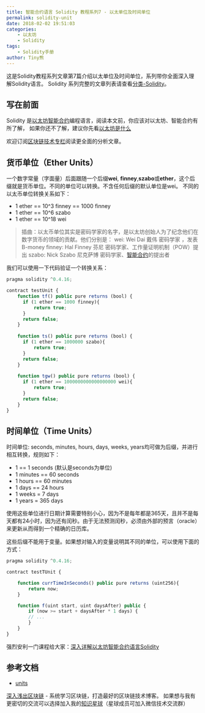 ```yaml
---
title: 智能合约语言 Solidity 教程系列7 - 以太单位及时间单位
permalink: solidity-unit
date: 2018-02-02 19:51:03
categories: 
    - 以太坊
    - Solidity
tags:
    - Solidity手册
author: Tiny熊
---
```


这是Solidity教程系列文章第7篇介绍以太单位及时间单位，系列带你全面深入理解Solidity语言。
Solidity 系列完整的文章列表请查看[分类-Solidity](https://learnblockchain.cn/categories/ethereum/Solidity/)。

<!-- more -->
## 写在前面

Solidity 是[以太坊智能合约](https://learnblockchain.cn/2018/01/04/understanding-smart-contracts/)编程语言，阅读本文前，你应该对以太坊、智能合约有所了解，
如果你还不了解，建议你先看[以太坊是什么](https://learnblockchain.cn/2017/11/20/whatiseth/)

欢迎订阅[区块链技术专栏](https://xiaozhuanlan.com/blockchaincore)阅读更全面的分析文章。

## 货币单位（Ether Units）

一个数字常量（字面量）后面跟随一个后缀**wei**, **finney**,**szabo**或**ether**，这个后缀就是货币单位。不同的单位可以转换。不含任何后缀的默认单位是wei。
不同的以太币单位转换关系如下：
* 1 ether == 10^3 finney == 1000 finney
* 1 ether == 10^6 szabo
* 1 ether == 10^18 wei

> 插曲：以太币单位其实是密码学家的名字，是以太坊创始人为了纪念他们在数字货币的领域的贡献。他们分别是：
> wei:  Wei Dai  戴伟 密码学家 ，发表 B-money
> finney: Hal Finney   芬尼  密码学家、工作量证明机制（POW）提出
> szabo:  Nick Szabo  尼克萨博  密码学家、[智能合约](https://learnblockchain.cn/2018/01/04/understanding-smart-contracts/)的提出者

我们可以使用一下代码验证一个转换关系：
```js
pragma solidity ^0.4.16;

contract testUnit {
    function tf() public pure returns (bool) {
      if (1 ether == 1000 finney){
          return true;
      }
      return false;
    }
    
    function ts() public pure returns (bool) {
      if (1 ether == 1000000 szabo){
          return true;
      }
      return false;
    }
    
    function tgw() public pure returns (bool) {
      if (1 ether == 1000000000000000000 wei){
          return true;
      }
      return false;
    }
}
```



## 时间单位（Time Units）
时间单位: seconds, minutes, hours, days, weeks, years均可做为后缀，并进行相互转换，规则如下：
* 1 == 1 seconds (默认是seconds为单位)
* 1 minutes == 60 seconds
* 1 hours == 60 minutes
* 1 days == 24 hours
* 1 weeks = 7 days
* 1 years = 365 days


使用这些单位进行日期计算需要特别小心，因为不是每年都是365天，且并不是每天都有24小时，因为还有闰秒。由于无法预测闰秒，必须由外部的预言（oracle）来更新从而得到一个精确的日历库。

这些后缀不能用于变量。如果想对输入的变量说明其不同的单位，可以使用下面的方式：
```js
pragma solidity ^0.4.16;

contract testTUnit {

    function currTimeInSeconds() public pure returns (uint256){
        return now;
    }

    function f(uint start, uint daysAfter) public {
        if (now >= start + daysAfter * 1 days) {
        // ...
        }
    }
}

```

强烈安利一门课程给大家：[深入详解以太坊智能合约语言Solidity](https://ke.qq.com/course/326528?flowToken=1010387)

## 参考文档
* [units](https://solidity.readthedocs.io/en/develop/units-and-global-variables.html#units-and-globally-available-variables)

[深入浅出区块链](https://learnblockchain.cn/) - 系统学习区块链，打造最好的区块链技术博客。
如果想与我有更密切的交流可以选择加入我的[知识星球](https://learnblockchain.cn/images/zsxq.png)（星球成员可加入微信技术交流群）


